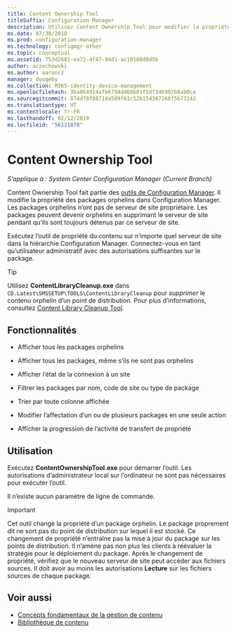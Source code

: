 ```yaml
---
title: Content Ownership Tool
titleSuffix: Configuration Manager
description: Utilisez Content Ownership Tool pour modifier la propriété des packages orphelins dans Configuration Manager.
ms.date: 07/30/2018
ms.prod: configuration-manager
ms.technology: configmgr-other
ms.topic: conceptual
ms.assetid: 753d2681-ea72-4f47-94d1-ac10188d9d5b
author: aczechowski
ms.author: aaroncz
manager: dougeby
ms.collection: M365-identity-device-management
ms.openlocfilehash: 3ba864914afb6794d460b81f5df346902b8ab0ce
ms.sourcegitcommit: 874d78f08714a509f61c52b154387268f5b73242
ms.translationtype: HT
ms.contentlocale: fr-FR
ms.lasthandoff: 02/12/2019
ms.locfileid: "56121878"
---
```

# <a name="content-ownership-tool"></a>Content Ownership Tool

*S’applique à : System Center Configuration Manager (Current Branch)*

Content Ownership Tool fait partie des [outils de Configuration Manager](/sccm/core/support/tools). Il modifie la propriété des packages orphelins dans Configuration Manager. Les packages orphelins n’ont pas de serveur de site propriétaire. Les packages peuvent devenir orphelins en supprimant le serveur de site pendant qu’ils sont toujours détenus par ce serveur de site.

Exécutez l’outil de propriété du contenu sur n’importe quel serveur de site dans la hiérarchie Configuration Manager. Connectez-vous en tant qu’utilisateur administratif avec des autorisations suffisantes sur le package.  

> [!Tip]  
> Utilisez **ContentLibraryCleanup.exe** dans `CD.Latest\SMSSETUP\TOOLS\ContentLibraryCleanup` pour *supprimer* le contenu orphelin d’un point de distribution. Pour plus d’informations, consultez [Content Library Cleanup Tool](/sccm/core/plan-design/hierarchy/content-library-cleanup-tool).  



## <a name="features"></a>Fonctionnalités

- Afficher tous les packages orphelins  

- Afficher tous les packages, même s’ils ne sont pas orphelins  

- Afficher l’état de la connexion à un site  

- Filtrer les packages par nom, code de site ou type de package  

- Trier par toute colonne affichée  

- Modifier l’affectation d’un ou de plusieurs packages en une seule action  

- Afficher la progression de l’activité de transfert de propriété  



## <a name="usage"></a>Utilisation

Exécutez **ContentOwnershipTool.exe** pour démarrer l’outil. Les autorisations d’administrateur local sur l’ordinateur ne sont pas nécessaires pour exécuter l’outil.

Il n’existe aucun paramètre de ligne de commande.

> [!Important]   
> Cet outil change la propriété d’un package orphelin. Le package proprement dit ne sort pas du point de distribution sur lequel il est stocké. Ce changement de propriété n’entraîne pas la mise à jour du package sur les points de distribution. Il n’amène pas non plus les clients à réévaluer la stratégie pour le déploiement du package. Après le changement de propriété, vérifiez que le nouveau serveur de site peut accéder aux fichiers sources. Il doit avoir au moins les autorisations **Lecture** sur les fichiers sources de chaque package. 



## <a name="see-also"></a>Voir aussi

- [Concepts fondamentaux de la gestion de contenu](/sccm/core/plan-design/hierarchy/fundamental-concepts-for-content-management)
- [Bibliothèque de contenu](/sccm/core/plan-design/hierarchy/the-content-library)
